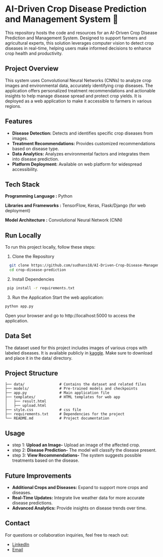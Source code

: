
# AI-Driven Crop Disease Prediction and Management System 🌾

This repository hosts the code and resources for an AI-Driven Crop Disease Prediction and Management System. Designed to support farmers and agricultural experts, this solution leverages computer vision to detect crop diseases in real-time, helping users make informed decisions to enhance crop health and productivity.


## Project Overview
This system uses Convolutional Neural Networks (CNNs) to analyze crop images and environmental data, accurately identifying crop diseases. The application offers personalized treatment recommendations and actionable insights to help manage disease spread and protect crop yields. It is deployed as a web application to make it accessible to farmers in various regions.
## Features

- **Disease Detection:** Detects and identifies specific crop diseases from images.
- **Treatment Recommendations:** Provides customized recommendations based on disease type.
- **Data Analytics:** Analyzes environmental factors and integrates them into disease prediction.
- **Platform Deployment:** Available on web platform for widespread accessibility.
## Tech Stack
**Programming Language :** Python

**Libraries and Frameworks :** TensorFlow, Keras, Flask/Django (for web deployment)

**Model Architecture :** Convolutional Neural Network (CNN)
## Run Locally

To run this project locally, follow these steps:
1. Clone the Repository

```bash
  git clone https://github.com/sudhans18/AI-Driven-Crop-Disease-Management-System
  cd crop-disease-prediction
```
2. Install Dependencies
```bash
 pip install -r requirements.txt
```
3. Run the Application
Start the web application:
```bash
python app.py
```
Open your browser and go to http://localhost:5000 to access the application. 


    
## Data Set
The dataset used for this project includes images of various crops with labeled diseases. It is available publicly in [kaggle](https://kaggle.com/datasets/arjuntejaswi/plant-village). Make sure to download and place it in the data/ directory.
## Project Structure

```plaintext
├── data/                # Contains the dataset and related files
├── models/              # Pre-trained models and checkpoints
├── app.py               # Main application file
├── templates/           # HTML templates for web app
│   ├── result.html     
│   ├── upload.html  
├── style.css            # css file
├── requirements.txt     # Dependencies for the project
└── README.md            # Project documentation
```
##  Usage

- step 1: **Upload an Image-** Upload an image of the affected crop.
- step 2: **Disease Prediction-** The model will classify the disease present.
- step 3: **View Recommendations-** The system suggests possible treatments based on the disease.
## Future Improvements
- **Additional Crops and Diseases:** Expand to support more crops and diseases.
- **Real-Time Updates:** Integrate live weather data for more accurate disease predictions.
- **Advanced Analytics:** Provide insights on disease trends over time.
## Contact
For questions or collaboration inquiries, feel free to reach out:
- [LinkedIn](https://www.linkedin.com/in/yourusername)
- [Email](mailto:your.email@example.com)
